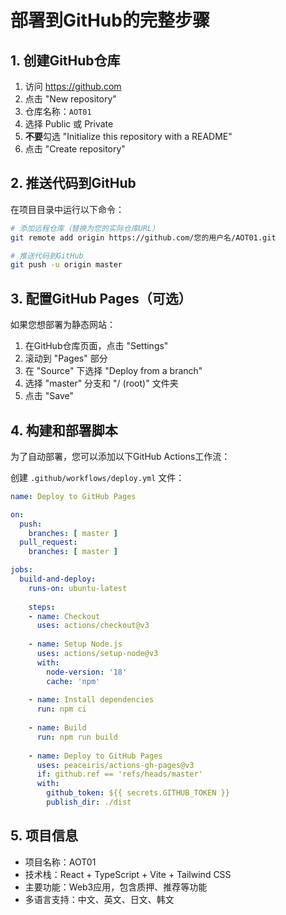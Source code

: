 # 部署到GitHub的完整步骤

## 1. 创建GitHub仓库
1. 访问 https://github.com
2. 点击 "New repository"
3. 仓库名称：`AOT01`
4. 选择 Public 或 Private
5. **不要**勾选 "Initialize this repository with a README"
6. 点击 "Create repository"

## 2. 推送代码到GitHub
在项目目录中运行以下命令：

```bash
# 添加远程仓库（替换为您的实际仓库URL）
git remote add origin https://github.com/您的用户名/AOT01.git

# 推送代码到GitHub
git push -u origin master
```

## 3. 配置GitHub Pages（可选）
如果您想部署为静态网站：

1. 在GitHub仓库页面，点击 "Settings"
2. 滚动到 "Pages" 部分
3. 在 "Source" 下选择 "Deploy from a branch"
4. 选择 "master" 分支和 "/ (root)" 文件夹
5. 点击 "Save"

## 4. 构建和部署脚本
为了自动部署，您可以添加以下GitHub Actions工作流：

创建 `.github/workflows/deploy.yml` 文件：

```yaml
name: Deploy to GitHub Pages

on:
  push:
    branches: [ master ]
  pull_request:
    branches: [ master ]

jobs:
  build-and-deploy:
    runs-on: ubuntu-latest
    
    steps:
    - name: Checkout
      uses: actions/checkout@v3
      
    - name: Setup Node.js
      uses: actions/setup-node@v3
      with:
        node-version: '18'
        cache: 'npm'
        
    - name: Install dependencies
      run: npm ci
      
    - name: Build
      run: npm run build
      
    - name: Deploy to GitHub Pages
      uses: peaceiris/actions-gh-pages@v3
      if: github.ref == 'refs/heads/master'
      with:
        github_token: ${{ secrets.GITHUB_TOKEN }}
        publish_dir: ./dist
```

## 5. 项目信息
- 项目名称：AOT01
- 技术栈：React + TypeScript + Vite + Tailwind CSS
- 主要功能：Web3应用，包含质押、推荐等功能
- 多语言支持：中文、英文、日文、韩文
